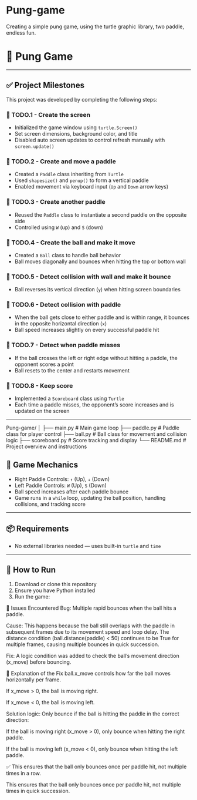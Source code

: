 # Pung-game
Creating a simple pung game, using the turtle graphic library, two paddle, endless fun. 

# 🏓 Pung Game

---

## ✅ Project Milestones

This project was developed by completing the following steps:

### 🎯 TODO.1 - Create the screen
- Initialized the game window using `turtle.Screen()`
- Set screen dimensions, background color, and title
- Disabled auto screen updates to control refresh manually with `screen.update()`

### 🎯 TODO.2 - Create and move a paddle
- Created a `Paddle` class inheriting from `Turtle`
- Used `shapesize()` and `penup()` to form a vertical paddle
- Enabled movement via keyboard input (`Up` and `Down` arrow keys)

### 🎯 TODO.3 - Create another paddle
- Reused the `Paddle` class to instantiate a second paddle on the opposite side
- Controlled using `W` (up) and `S` (down)

### 🎯 TODO.4 - Create the ball and make it move
- Created a `Ball` class to handle ball behavior
- Ball moves diagonally and bounces when hitting the top or bottom wall

### 🎯 TODO.5 - Detect collision with wall and make it bounce
- Ball reverses its vertical direction (`y`) when hitting screen boundaries

### 🎯 TODO.6 - Detect collision with paddle
- When the ball gets close to either paddle and is within range, it bounces in the opposite horizontal direction (`x`)
- Ball speed increases slightly on every successful paddle hit

### 🎯 TODO.7 - Detect when paddle misses
- If the ball crosses the left or right edge without hitting a paddle, the opponent scores a point
- Ball resets to the center and restarts movement

### 🎯 TODO.8 - Keep score
- Implemented a `Scoreboard` class using `Turtle`
- Each time a paddle misses, the opponent’s score increases and is updated on the screen

---

Pung-game/
│
├── main.py # Main game loop
├── paddle.py # Paddle class for player control
├── ball.py # Ball class for movement and collision logic
├── scoreboard.py # Score tracking and display
└── README.md # Project overview and instructions

## 🧠 Game Mechanics

- Right Paddle Controls: `↑` (Up), `↓` (Down)
- Left Paddle Controls: `W` (Up), `S` (Down)
- Ball speed increases after each paddle bounce
- Game runs in a `while` loop, updating the ball position, handling collisions, and tracking score

---

## 📦 Requirements

- No external libraries needed — uses built-in `turtle` and `time`

---

## 🚀 How to Run

1. Download or clone this repository
2. Ensure you have Python installed
3. Run the game:

🐛 Issues Encountered
Bug: Multiple rapid bounces when the ball hits a paddle.

Cause: This happens because the ball still overlaps with the paddle in subsequent frames due to its movement speed and loop delay. The distance condition (ball.distance(paddle) < 50) continues to be True for multiple frames, causing multiple bounces in quick succession.

Fix: A logic condition was added to check the ball’s movement direction (x_move) before bouncing.

🧩 Explanation of the Fix
ball.x_move controls how far the ball moves horizontally per frame.

If x_move > 0, the ball is moving right.

If x_move < 0, the ball is moving left.

Solution logic:
Only bounce if the ball is hitting the paddle in the correct direction:

If the ball is moving right (x_move > 0), only bounce when hitting the right paddle.

If the ball is moving left (x_move < 0), only bounce when hitting the left paddle.

✅ This ensures that the ball only bounces once per paddle hit, not multiple times in a row.

This ensures that the ball only bounces once per paddle hit, not multiple times in quick succession.


 
